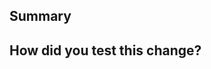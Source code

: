 ## Summary

<!--
 Explain the **motivation** for making this change. What problems are you solving with this pull request? How are you improving the current situation?

 Please also consider the diff size. If you have changed more than 100 lines, chances are your pull request will be almost impossible to review. Are there any ways to
 split up your pull request further? Does the collection of changes semantically make sense?
-->

## How did you test this change?

<!--
  Demonstrate the code is solid. Example: The exact pages you used to test this change, screenshots / videos if the pull request changes the user interface.
  How exactly did you verify that your PR solves the issue you wanted to solve?
  If you leave this empty, your PR will very likely be closed.

  Things to be particularly aware of:

  - Does this break LPDB on any of the wikis?
  - Are all needed page variables still set?
-->

